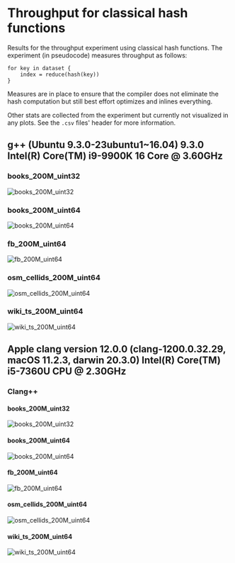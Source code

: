 # Throughput for classical hash functions

Results for the throughput experiment using classical hash functions. The experiment (in pseudocode) measures throughput
as follows:

```
for key in dataset {
    index = reduce(hash(key))
}
```

Measures are in place to ensure that the compiler does not eliminate the hash computation but still best effort
optimizes and inlines everything.

Other stats are collected from the experiment but currently not visualized in any plots. See the `.csv` files' header
for more information.

## g++ (Ubuntu 9.3.0-23ubuntu1~16.04) 9.3.0 Intel(R) Core(TM) i9-9900K 16 Core @ 3.60GHz

### books_200M_uint32

![books_200M_uint32](https://github.com/andreaskipf/hashing/blob/main/results/throughput_hash/graphs/throughput_hash-g++_books_200M_uint32.png)

### books_200M_uint64

![books_200M_uint64](https://github.com/andreaskipf/hashing/blob/main/results/throughput_hash/graphs/throughput_hash-g++_books_200M_uint64.png)

### fb_200M_uint64

![fb_200M_uint64](https://github.com/andreaskipf/hashing/blob/main/results/throughput_hash/graphs/throughput_hash-g++_fb_200M_uint64.png)

### osm_cellids_200M_uint64

![osm_cellids_200M_uint64](https://github.com/andreaskipf/hashing/blob/main/results/throughput_hash/graphs/throughput_hash-g++_osm_cellids_200M_uint64.png)

### wiki_ts_200M_uint64

![wiki_ts_200M_uint64](https://github.com/andreaskipf/hashing/blob/main/results/throughput_hash/graphs/throughput_hash-g++_wiki_ts_200M_uint64.png)

## Apple clang version 12.0.0 (clang-1200.0.32.29, macOS 11.2.3, darwin 20.3.0) Intel(R) Core(TM) i5-7360U CPU @ 2.30GHz

### Clang++

#### books_200M_uint32

![books_200M_uint32](https://github.com/andreaskipf/hashing/blob/main/results/throughput_hash/graphs/throughput_hash-clang++_books_200M_uint32.png)

#### books_200M_uint64

![books_200M_uint64](https://github.com/andreaskipf/hashing/blob/main/results/throughput_hash/graphs/throughput_hash-clang++_books_200M_uint64.png)

#### fb_200M_uint64

![fb_200M_uint64](https://github.com/andreaskipf/hashing/blob/main/results/throughput_hash/graphs/throughput_hash-clang++_fb_200M_uint64.png)

#### osm_cellids_200M_uint64

![osm_cellids_200M_uint64](https://github.com/andreaskipf/hashing/blob/main/results/throughput_hash/graphs/throughput_hash-clang++_osm_cellids_200M_uint64.png)

#### wiki_ts_200M_uint64

![wiki_ts_200M_uint64](https://github.com/andreaskipf/hashing/blob/main/results/throughput_hash/graphs/throughput_hash-clang++_wiki_ts_200M_uint64.png)
